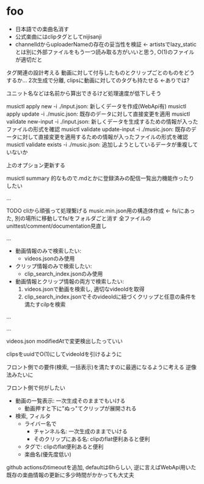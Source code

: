 # foo

- 日本語での楽曲名消す
- 公式楽曲にはclipタグとしてnijisanji
- channelIdからuploaderNameの存在の妥当性を検証 <- artistsでlazy_staticとは別に外部ファイルをもう一つ読み取る方がいいと思う, O(1)のファイルが適切だと

タグ関連の設計考える
動画に対して付与したものとクリップごとのものをどうするか...
2次生成で分離, clipsに動画に対してのタグも持たせる <-ありでは?

ユニット名などは名前から算出できるけど処理速度が低下しそう

musictl apply new -i ./input.json: 新しくデータを作成(WebApi有)
musictl apply update -i ./music.json: 既存のデータに対して直接変更を適用
musictl validate new-input -i ./input.json: 新しくデータを生成するための情報が入ったファイルの形式を確認
musictl validate update-input -i ./music.json: 既存のデータに対して直接変更を適用するための情報が入ったファイルの形式を確認
musictl validate exists -i ./music.json: 追加しようとしているデータが重複していないか

上のオプション更新する

musictl summary 的なもので.mdとかに登録済みの配信一覧出力機能作ったりしたい

...

TODO cliから頑張って処理繋げる
music.min.json用の構造体作成 <- fs/にあった, 別の場所に移動してfs/をフォルダごと消す
全ファイルのunittest/comment/documentation見直し

...

- 動画情報のみで検索したい:
  - videos.jsonのみ使用
- クリップ情報のみで検索したい:
  - clip_search_index.jsonのみ使用
- 動画情報とクリップ情報の両方で検索したい:
  1. videos.jsonで動画を検索し, 適切なvideoIdを取得
  2. clip_search_index.jsonでそのvideoIdに紐づくクリップと任意の条件を満たすcilpを検索

...

...

videos.json
modifiedAtで変更検出したっていい

clipsをuuidでO(1)にしてvideoIdを引けるように

フロント側での要件(検索, 一括表示)を満たすのに最適になるように考える
逆像法みたいに

フロント側で何がしたい

- 動画の一覧表示: 一次生成そのままでもいける
  - 動画押すと下に"ぬっ"てクリップが展開される
- 検索, フィルタ
  - ライバー名で
    - チャンネル名: 一次生成のままでいける
    - そのクリップにある名: clipのflat便利あると便利
  - タグで: clipのflat便利あると便利
  - 楽曲名(優先度低い)

github actionsのtimeoutを追加, defaultは6hらしい, 逆に言えばWebApi用いた既存の楽曲情報の更新に多少時間がかかっても大丈夫
